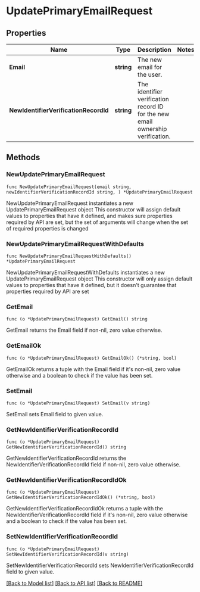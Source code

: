 # UpdatePrimaryEmailRequest

## Properties

Name | Type | Description | Notes
------------ | ------------- | ------------- | -------------
**Email** | **string** | The new email for the user. | 
**NewIdentifierVerificationRecordId** | **string** | The identifier verification record ID for the new email ownership verification. | 

## Methods

### NewUpdatePrimaryEmailRequest

`func NewUpdatePrimaryEmailRequest(email string, newIdentifierVerificationRecordId string, ) *UpdatePrimaryEmailRequest`

NewUpdatePrimaryEmailRequest instantiates a new UpdatePrimaryEmailRequest object
This constructor will assign default values to properties that have it defined,
and makes sure properties required by API are set, but the set of arguments
will change when the set of required properties is changed

### NewUpdatePrimaryEmailRequestWithDefaults

`func NewUpdatePrimaryEmailRequestWithDefaults() *UpdatePrimaryEmailRequest`

NewUpdatePrimaryEmailRequestWithDefaults instantiates a new UpdatePrimaryEmailRequest object
This constructor will only assign default values to properties that have it defined,
but it doesn't guarantee that properties required by API are set

### GetEmail

`func (o *UpdatePrimaryEmailRequest) GetEmail() string`

GetEmail returns the Email field if non-nil, zero value otherwise.

### GetEmailOk

`func (o *UpdatePrimaryEmailRequest) GetEmailOk() (*string, bool)`

GetEmailOk returns a tuple with the Email field if it's non-nil, zero value otherwise
and a boolean to check if the value has been set.

### SetEmail

`func (o *UpdatePrimaryEmailRequest) SetEmail(v string)`

SetEmail sets Email field to given value.


### GetNewIdentifierVerificationRecordId

`func (o *UpdatePrimaryEmailRequest) GetNewIdentifierVerificationRecordId() string`

GetNewIdentifierVerificationRecordId returns the NewIdentifierVerificationRecordId field if non-nil, zero value otherwise.

### GetNewIdentifierVerificationRecordIdOk

`func (o *UpdatePrimaryEmailRequest) GetNewIdentifierVerificationRecordIdOk() (*string, bool)`

GetNewIdentifierVerificationRecordIdOk returns a tuple with the NewIdentifierVerificationRecordId field if it's non-nil, zero value otherwise
and a boolean to check if the value has been set.

### SetNewIdentifierVerificationRecordId

`func (o *UpdatePrimaryEmailRequest) SetNewIdentifierVerificationRecordId(v string)`

SetNewIdentifierVerificationRecordId sets NewIdentifierVerificationRecordId field to given value.



[[Back to Model list]](../README.md#documentation-for-models) [[Back to API list]](../README.md#documentation-for-api-endpoints) [[Back to README]](../README.md)


